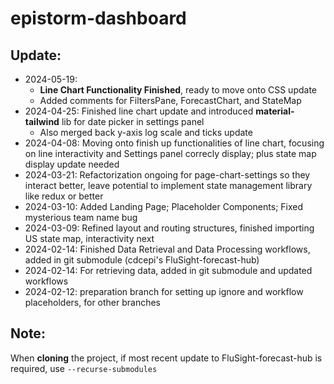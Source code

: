 # epistorm-dashboard

## Update:
- 2024-05-19:
  - **Line Chart Functionality Finished**, ready to move onto CSS update
  - Added comments for FiltersPane, ForecastChart, and StateMap
- 2024-04-25: Finished line chart update and introduced **material-tailwind** lib for date picker in settings panel
  - Also merged back y-axis log scale and ticks update
- 2024-04-08: Moving onto finish up functionalities of line chart, focusing on line interactivity and Settings panel correcly display; plus state map display update needed
- 2024-03-21: Refactorization ongoing for page-chart-settings so they interact better, leave potential to implement state management library like redux or better
- 2024-03-10: Added Landing Page; Placeholder Components; Fixed mysterious team name bug
- 2024-03-09: Refined layout and routing structures, finished importing US state map, interactivity next
- 2024-02-14: Finished Data Retrieval and Data Processing workflows, added in git submodule (cdcepi's FluSight-forecast-hub)
- 2024-02-14: For retrieving data, added in git submodule and updated workflows
- 2024-02-12: preparation branch for setting up ignore and workflow placeholders, for other branches

## Note:
When **cloning** the project, if most recent update to FluSight-forecast-hub is required, use `--recurse-submodules` 